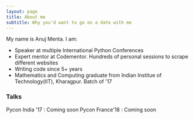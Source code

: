 ```yaml
---
layout: page
title: About me
subtitle: Why you'd want to go on a date with me
---
```


My name is Anuj Menta. I am:

- Speaker at multiple International Python Conferences
- Expert mentor at Codementor. Hundreds of personal sessions to scrape different websites
- Writing code since 5+ years
- Mathematics and Computing graduate from Indian Institue of Technology(IIT), Kharagpur. Batch of '17

### Talks

Pycon India '17 : Coming soon
Pycon France'18 : Coming soon